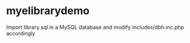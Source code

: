 # myelibrarydemo
Import library.sql in a MySQL database
and modify includes/dbh.inc.php accordingly
